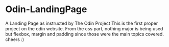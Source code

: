 # Odin-LandingPage
A Landing Page as instructed by The Odin Project
This is the first proper project on the odin website.
From the css part, nothing major is being used but flexbox, margin and padding since those were the main topics covered. cheers :)
